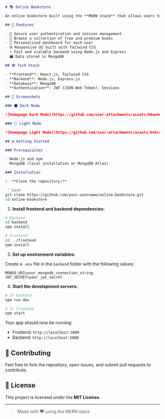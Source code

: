 

````markdown
# 📚 Online Bookstore

An online bookstore built using the **MERN stack** that allows users to access both free and premium books with secure authentication and personalized session management.

## 🚀 Features

- 🔐 Secure user authentication and session management  
- 📖 Browse a collection of free and premium books  
- 🧾 Personalized dashboard for each user  
- 🌐 Responsive UI built with Tailwind CSS  
- ⚡ Fast and scalable backend using Node.js and Express  
- 🗃️ Data stored in MongoDB  

## 🛠️ Tech Stack

- **Frontend**: React.js, Tailwind CSS  
- **Backend**: Node.js, Express.js  
- **Database**: MongoDB  
- **Authentication**: JWT (JSON Web Token), Sessions  

## 📸 Screenshots

### 🌑 Dark Mode

![Homepage Dark Mode](https://github.com/user-attachments/assets/60ae4d3e-34a2-4224-befb-8412996da0f5)

### 🌕 Light Mode

![Homepage Light Mode](https://github.com/user-attachments/assets/644cca4d-2810-45b6-ba30-8cc5833b319c)

## ⚙️ Getting Started

### Prerequisites

- Node.js and npm  
- MongoDB (local installation or MongoDB Atlas)

### Installation

1. **Clone the repository:**

```bash
git clone https://github.com/your-username/online-bookstore.git
cd online-bookstore
````

2. **Install frontend and backend dependencies:**

```bash
# Backend
cd backend
npm install

# Frontend
cd ../frontend
npm install
```

3. **Set up environment variables:**

Create a `.env` file in the `backend` folder with the following values:

```env
MONGO_URI=your_mongodb_connection_string
JWT_SECRET=your_jwt_secret
```

4. **Start the development servers:**

```bash
# In backend
npm run dev

# In frontend
npm start
```

Your app should now be running:

* Frontend: `http://localhost:3000`
* Backend: `http://localhost:5000`

## 🙌 Contributing

Feel free to fork the repository, open issues, and submit pull requests to contribute.

## 📄 License

This project is licensed under the **MIT License**.

---

> Made with ❤️ using the MERN stack

```

```
